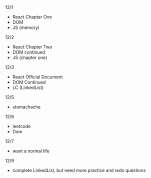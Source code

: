 12/1
- React Chapter One
- DOM 
- JS (memory)

12/2
- React Chapter Two
- DOM continued
- JS (chapter one)

12/3
- React Official Document
- DOM Continued
- LC (LinkedList)

12/5
- stomachache


12/6
- leetcode
- Dom

12/7

- want a normal life

12/9
- complete LinkedList, but need more practice and redo questions
